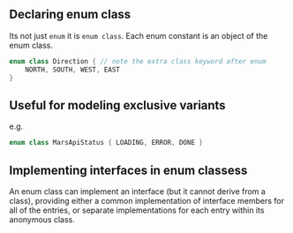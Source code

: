 
## Declaring enum class

Its not just `enum` it is `enum class`.
Each enum constant is an object of the enum class.

```kt
enum class Direction { // note the extra class keyword after enum
    NORTH, SOUTH, WEST, EAST
}
```

## Useful for modeling exclusive variants

e.g.
```kt
enum class MarsApiStatus { LOADING, ERROR, DONE }
```

## Implementing interfaces in enum classess

An enum class can implement an interface (but it cannot derive from a class), providing either a common implementation of interface members for all of the entries, or separate implementations for each entry within its anonymous class.